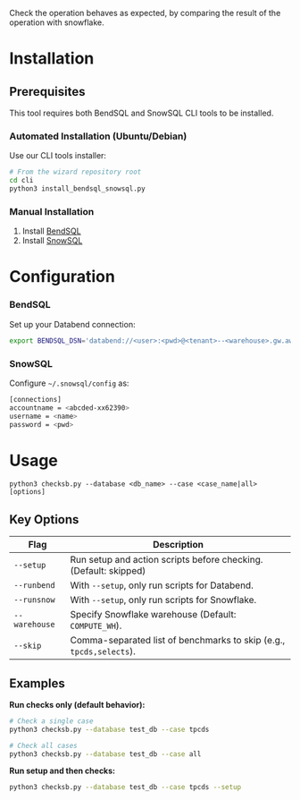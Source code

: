 
Check the operation behaves as expected, by comparing the result of the operation with snowflake.

# Installation

## Prerequisites

This tool requires both BendSQL and SnowSQL CLI tools to be installed.

### Automated Installation (Ubuntu/Debian)

Use our CLI tools installer:

```bash
# From the wizard repository root
cd cli
python3 install_bendsql_snowsql.py
```

### Manual Installation

1. Install [BendSQL](https://docs.databend.com/guides/sql-clients/bendsql/#installing-bendsql)
2. Install [SnowSQL](https://docs.snowflake.com/en/user-guide/snowsql-install-config)

# Configuration

### BendSQL

Set up your Databend connection:

```bash
export BENDSQL_DSN='databend://<user>:<pwd>@<tenant>--<warehouse>.gw.aws-us-east-2.default.databend.com:443'
```

### SnowSQL

Configure `~/.snowsql/config` as:

```bash
[connections]          
accountname = <abcded-xx62390>
username = <name>
password = <pwd>
```

# Usage

`python3 checksb.py --database <db_name> --case <case_name|all> [options]`

## Key Options

| Flag          | Description                                                      |
|---------------|------------------------------------------------------------------|
| `--setup`     | Run setup and action scripts before checking. (Default: skipped) |
| `--runbend`   | With `--setup`, only run scripts for Databend.                   |
| `--runsnow`   | With `--setup`, only run scripts for Snowflake.                  |
| `--warehouse` | Specify Snowflake warehouse (Default: `COMPUTE_WH`).             |
| `--skip`      | Comma-separated list of benchmarks to skip (e.g., `tpcds,selects`). |

## Examples

**Run checks only (default behavior):**
```bash
# Check a single case
python3 checksb.py --database test_db --case tpcds

# Check all cases
python3 checksb.py --database test_db --case all
```

**Run setup and then checks:**
```bash
python3 checksb.py --database test_db --case tpcds --setup
```
